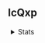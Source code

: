 <p align="center">
 <h2 align="center">IcQxp</h2>
</p>


<!-- <p align="center"> <h2 align="center"></h2></p> -->

 
</div>

<details align="center">


[![GitHub Streak](https://streak-stats.demolab.com/?user=IcQxp&theme=midnight-purple)](https://git.io/streak-stats)
<!--
     ![GitHub Streak](https://streak-stats.demolab.com/?user=IcQxp&theme=midnight-purple)](https://git.io/streak-stats)
-->
 
  <summary>Stats</summary>
  


<table align="center">
  <tr>
    <td rowspan="2"> 
     <!--
![IcQxp's GitHub stats](https://github-readme-stats.vercel.app/api?username=IcQxp\&show=reviews,discussions_started,discussions_answered,prs_merged,prs_merged_percentage\&show_icons=true\&title_color=fff\&icon_color=79ff97\&text_color=9f9f9f\&bg_color=151515\&border_color=34ffff\&hide_border=false\&theme=default\&border_radius=4.5)
     -->
     

   ![IcQxp's GitHub stats](https://github-readme-stats.vercel.app/api?username=IcQxp\&show=reviews,discussions_started,discussions_answered,prs_merged,prs_merged_percentage\&theme=midnight-purple&show_icons=true)
         </td>
    <td> 

<!-- 

![Top Langs](https://github-readme-stats.vercel.app/api/top-langs/?username=IcQxp&layout=compact&title_color=fff&text_color=9f9f9f&bg_color=151515&langs_count=4&theme=midnight-purple)
-->
![Top Langs](https://github-readme-stats.vercel.app/api/top-langs/?username=IcQxp&layout=compact&theme=midnight-purple&langs_count=4)
       </td>
  </tr>
 <tr>
    <td> 

<!-- 
![Top Langs](https://github-readme-stats.vercel.app/api/top-langs/?username=IcQxp&layout=compact&title_color=fff&text_color=9f9f9f&bg_color=151515\&langs_count=10&theme=midnight-purple)

-->
![Top Langs](https://github-readme-stats.vercel.app/api/top-langs/?username=IcQxp&layout=compact&theme=midnight-purple&langs_count=10)
        </td>
 </tr>
</table>
</details>

<!--

&theme=midnight-purple

**IcQxp/IcQxp** is a ✨ _special_ ✨ repository because its `README.md` (this file) appears on your GitHub profile.

Here are some ideas to get you started:

- 🔭 I’m currently working on ...
- 🌱 I’m currently learning ...
- 👯 I’m looking to collaborate on ...
- 🤔 I’m looking for help with ...
- 💬 Ask me about ...
- 📫 How to reach me: ...
- 😄 Pronouns: ...
- ⚡ Fun fact: ...
-->
